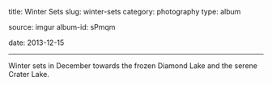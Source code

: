 title: Winter Sets
slug: winter-sets
category: photography
type: album

source: imgur
album-id: sPmqm

date: 2013-12-15

---

Winter sets in December towards the frozen Diamond Lake and the serene Crater Lake.

